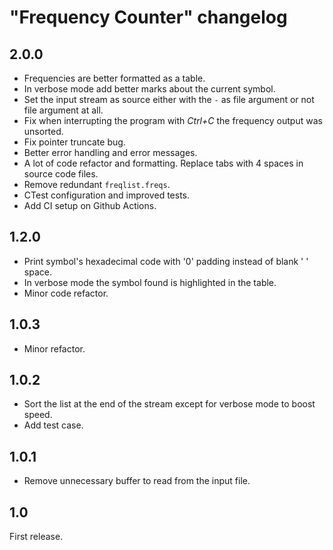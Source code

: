 "Frequency Counter" changelog
=============================


2.0.0
-----
- Frequencies are better formatted as a table.
- In verbose mode add better marks about the current symbol.
- Set the input stream as source either with the `-` as
  file argument or not file argument at all.
- Fix when interrupting the program with _Ctrl+C_ the
  frequency output was unsorted.
- Fix pointer truncate bug.
- Better error handling and error messages.
- A lot of code refactor and formatting. Replace tabs
  with 4 spaces in source code files.
- Remove redundant `freqlist.freqs`.
- CTest configuration and improved tests.
- Add CI setup on Github Actions.


1.2.0
-----

- Print symbol's hexadecimal code with '0' padding
  instead of blank ' ' space.
- In verbose mode the symbol found is highlighted
  in the table.
- Minor code refactor.


1.0.3
-----

- Minor refactor.


1.0.2
-----

- Sort the list at the end of the stream except
  for verbose mode to boost speed.
- Add test case.


1.0.1
-----

- Remove unnecessary buffer to read
  from the input file.


1.0
---

First release.
